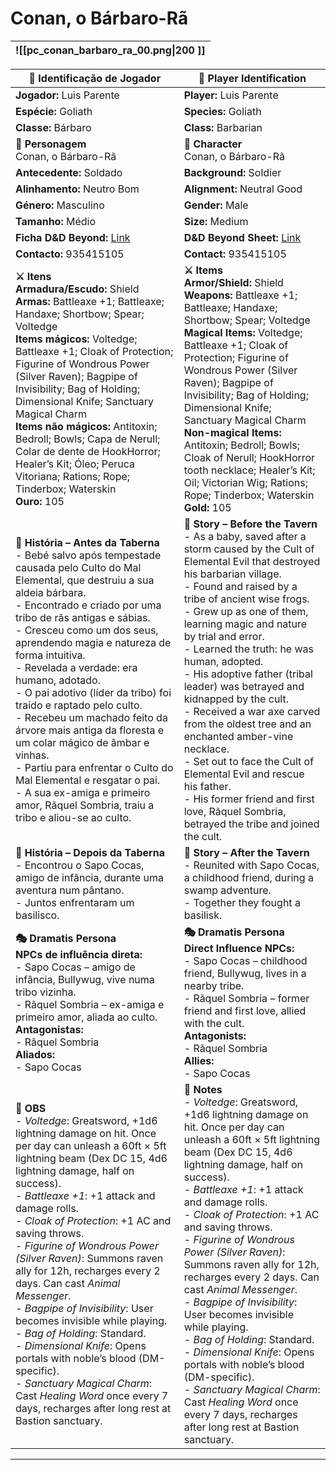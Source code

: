 # Conan, o Bárbaro-Rã



| ![[pc_conan_barbaro_ra_00.png\|200 ]] |
| ------------------------------------- |




| **📜 Identificação de Jogador**                                                                                                                                                                                                                                                                                                                                                                                                                                                                                                                                                                                                                                                                                                 | **📜 Player Identification**                                                                                                                                                                                                                                                                                                                                                                                                                                                                                                                                                                                                                                                                                                      |
| ------------------------------------------------------------------------------------------------------------------------------------------------------------------------------------------------------------------------------------------------------------------------------------------------------------------------------------------------------------------------------------------------------------------------------------------------------------------------------------------------------------------------------------------------------------------------------------------------------------------------------------------------------------------------------------------------------------------------------- | --------------------------------------------------------------------------------------------------------------------------------------------------------------------------------------------------------------------------------------------------------------------------------------------------------------------------------------------------------------------------------------------------------------------------------------------------------------------------------------------------------------------------------------------------------------------------------------------------------------------------------------------------------------------------------------------------------------------------------- |
| **Jogador:** Luis Parente                                                                                                                                                                                                                                                                                                                                                                                                                                                                                                                                                                                                                                                                                                       | **Player:** Luis Parente                                                                                                                                                                                                                                                                                                                                                                                                                                                                                                                                                                                                                                                                                                          |
| **Espécie:** Goliath                                                                                                                                                                                                                                                                                                                                                                                                                                                                                                                                                                                                                                                                                                            | **Species:** Goliath                                                                                                                                                                                                                                                                                                                                                                                                                                                                                                                                                                                                                                                                                                              |
| **Classe:** Bárbaro                                                                                                                                                                                                                                                                                                                                                                                                                                                                                                                                                                                                                                                                                                             | **Class:** Barbarian                                                                                                                                                                                                                                                                                                                                                                                                                                                                                                                                                                                                                                                                                                              |
| **🧙 Personagem**<br>Conan, o Bárbaro-Rã                                                                                                                                                                                                                                                                                                                                                                                                                                                                                                                                                                                                                                                                                        | **🧙 Character**<br>Conan, o Bárbaro-Rã                                                                                                                                                                                                                                                                                                                                                                                                                                                                                                                                                                                                                                                                                           |
| **Antecedente:** Soldado                                                                                                                                                                                                                                                                                                                                                                                                                                                                                                                                                                                                                                                                                                        | **Background:** Soldier                                                                                                                                                                                                                                                                                                                                                                                                                                                                                                                                                                                                                                                                                                           |
| **Alinhamento:** Neutro Bom                                                                                                                                                                                                                                                                                                                                                                                                                                                                                                                                                                                                                                                                                                     | **Alignment:** Neutral Good                                                                                                                                                                                                                                                                                                                                                                                                                                                                                                                                                                                                                                                                                                       |
| **Género:** Masculino                                                                                                                                                                                                                                                                                                                                                                                                                                                                                                                                                                                                                                                                                                           | **Gender:** Male                                                                                                                                                                                                                                                                                                                                                                                                                                                                                                                                                                                                                                                                                                                  |
| **Tamanho:** Médio                                                                                                                                                                                                                                                                                                                                                                                                                                                                                                                                                                                                                                                                                                              | **Size:** Medium                                                                                                                                                                                                                                                                                                                                                                                                                                                                                                                                                                                                                                                                                                                  |
| **Ficha D&D Beyond:** [Link](https://www.dndbeyond.com/characters/138566061)                                                                                                                                                                                                                                                                                                                                                                                                                                                                                                                                                                                                                                                    | **D&D Beyond Sheet:** [Link](https://www.dndbeyond.com/characters/138566061)                                                                                                                                                                                                                                                                                                                                                                                                                                                                                                                                                                                                                                                      |
| **Contacto:** 935415105                                                                                                                                                                                                                                                                                                                                                                                                                                                                                                                                                                                                                                                                                                         | **Contact:** 935415105                                                                                                                                                                                                                                                                                                                                                                                                                                                                                                                                                                                                                                                                                                            |
| **⚔️ Itens**<br>**Armadura/Escudo:** Shield<br>**Armas:** Battleaxe +1; Battleaxe; Handaxe; Shortbow; Spear; Voltedge<br>**Items mágicos:** Voltedge; Battleaxe +1; Cloak of Protection; Figurine of Wondrous Power (Silver Raven); Bagpipe of Invisibility; Bag of Holding; Dimensional Knife; Sanctuary Magical Charm<br>**Items não mágicos:** Antitoxin; Bedroll; Bowls; Capa de Nerull; Colar de dente de HookHorror; Healer’s Kit; Óleo; Peruca Vitoriana; Rations; Rope; Tinderbox; Waterskin<br>**Ouro:** 105                                                                                                                                                                                                           | **⚔️ Items**<br>**Armor/Shield:** Shield<br>**Weapons:** Battleaxe +1; Battleaxe; Handaxe; Shortbow; Spear; Voltedge<br>**Magical Items:** Voltedge; Battleaxe +1; Cloak of Protection; Figurine of Wondrous Power (Silver Raven); Bagpipe of Invisibility; Bag of Holding; Dimensional Knife; Sanctuary Magical Charm<br>**Non-magical Items:** Antitoxin; Bedroll; Bowls; Cloak of Nerull; HookHorror tooth necklace; Healer’s Kit; Oil; Victorian Wig; Rations; Rope; Tinderbox; Waterskin<br>**Gold:** 105                                                                                                                                                                                                                    |
| **📖 História – Antes da Taberna**<br>- Bebé salvo após tempestade causada pelo Culto do Mal Elemental, que destruiu a sua aldeia bárbara.<br>- Encontrado e criado por uma tribo de rãs antigas e sábias.<br>- Cresceu como um dos seus, aprendendo magia e natureza de forma intuitiva.<br>- Revelada a verdade: era humano, adotado.<br>- O pai adotivo (líder da tribo) foi traído e raptado pelo culto.<br>- Recebeu um machado feito da árvore mais antiga da floresta e um colar mágico de âmbar e vinhas.<br>- Partiu para enfrentar o Culto do Mal Elemental e resgatar o pai.<br>- A sua ex-amiga e primeiro amor, Rãquel Sombria, traiu a tribo e aliou-se ao culto.                                                 | **📖 Story – Before the Tavern**<br>- As a baby, saved after a storm caused by the Cult of Elemental Evil that destroyed his barbarian village.<br>- Found and raised by a tribe of ancient wise frogs.<br>- Grew up as one of them, learning magic and nature by trial and error.<br>- Learned the truth: he was human, adopted.<br>- His adoptive father (tribal leader) was betrayed and kidnapped by the cult.<br>- Received a war axe carved from the oldest tree and an enchanted amber-vine necklace.<br>- Set out to face the Cult of Elemental Evil and rescue his father.<br>- His former friend and first love, Rãquel Sombria, betrayed the tribe and joined the cult.                                                |
| **📖 História – Depois da Taberna**<br>- Encontrou o Sapo Cocas, amigo de infância, durante uma aventura num pântano.<br>- Juntos enfrentaram um basilisco.                                                                                                                                                                                                                                                                                                                                                                                                                                                                                                                                                                     | **📖 Story – After the Tavern**<br>- Reunited with Sapo Cocas, a childhood friend, during a swamp adventure.<br>- Together they fought a basilisk.                                                                                                                                                                                                                                                                                                                                                                                                                                                                                                                                                                                |
| **🎭 Dramatis Persona**<br>**NPCs de influência direta:**<br>- Sapo Cocas – amigo de infância, Bullywug, vive numa tribo vizinha.<br>- Rãquel Sombria – ex-amiga e primeiro amor, aliada ao culto.<br>**Antagonistas:**<br>- Rãquel Sombria<br>**Aliados:**<br>- Sapo Cocas                                                                                                                                                                                                                                                                                                                                                                                                                                                     | **🎭 Dramatis Persona**<br>**Direct Influence NPCs:**<br>- Sapo Cocas – childhood friend, Bullywug, lives in a nearby tribe.<br>- Rãquel Sombria – former friend and first love, allied with the cult.<br>**Antagonists:**<br>- Rãquel Sombria<br>**Allies:**<br>- Sapo Cocas                                                                                                                                                                                                                                                                                                                                                                                                                                                     |
| **🔮 OBS**<br>- *Voltedge*: Greatsword, +1d6 lightning damage on hit. Once per day can unleash a 60ft × 5ft lightning beam (Dex DC 15, 4d6 lightning damage, half on success).<br>- *Battleaxe +1*: +1 attack and damage rolls.<br>- *Cloak of Protection*: +1 AC and saving throws.<br>- *Figurine of Wondrous Power (Silver Raven)*: Summons raven ally for 12h, recharges every 2 days. Can cast *Animal Messenger*.<br>- *Bagpipe of Invisibility*: User becomes invisible while playing.<br>- *Bag of Holding*: Standard.<br>- *Dimensional Knife*: Opens portals with noble’s blood (DM-specific).<br>- *Sanctuary Magical Charm*: Cast *Healing Word* once every 7 days, recharges after long rest at Bastion sanctuary. | **🔮 Notes**<br>- *Voltedge*: Greatsword, +1d6 lightning damage on hit. Once per day can unleash a 60ft × 5ft lightning beam (Dex DC 15, 4d6 lightning damage, half on success).<br>- *Battleaxe +1*: +1 attack and damage rolls.<br>- *Cloak of Protection*: +1 AC and saving throws.<br>- *Figurine of Wondrous Power (Silver Raven)*: Summons raven ally for 12h, recharges every 2 days. Can cast *Animal Messenger*.<br>- *Bagpipe of Invisibility*: User becomes invisible while playing.<br>- *Bag of Holding*: Standard.<br>- *Dimensional Knife*: Opens portals with noble’s blood (DM-specific).<br>- *Sanctuary Magical Charm*: Cast *Healing Word* once every 7 days, recharges after long rest at Bastion sanctuary. |

---









